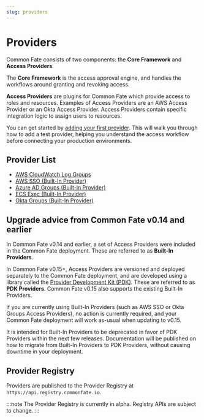 ```yaml
---
slug: providers
---
```


# Providers

Common Fate consists of two components: the **Core Framework** and **Access Providers**.

The **Core Framework** is the access approval engine, and handles the workflows around granting and revoking access.

**Access Providers** are plugins for Common Fate which provide access to roles and resources. Examples of Access Providers are an AWS Access Provider or an Okta Access Provider. Access Providers contain specific integration logic to assign users to resources.

You can get started by [adding your first provider](add-first-provider/first-provider). This will walk you through how to add a test provider, helping you understand the access workflow before connecting your production environments.

## Provider List

- [AWS CloudWatch Log Groups](https://github.com/common-fate/cf-provider-cloudwatch-log-groups)
- [AWS SSO (Built-In Provider)](built-in/aws-sso/v2/setup)
- [Azure AD Groups (Built-In Provider)](built-in/azure-ad/v1/setup)
- [ECS Exec (Built-In Provider)](built-in/ecs-exec-sso/v1-alpha1/setup)
- [Okta Groups (Built-In Provider)](built-in/okta/v1/setup)

## Upgrade advice from Common Fate v0.14 and earlier

In Common Fate v0.14 and earlier, a set of Access Providers were included in the Common Fate deployment. These are referred to as **Built-In Providers**.

In Common Fate v0.15+, Access Providers are versioned and deployed separately to the Common Fate deployment, and are developed using a library called the [Provider Development Kit (PDK)](https://github.com/common-fate/commonfate-provider-core). These are referred to as **PDK Providers**. Common Fate v0.15 also supports the existing Built-In Providers.

If you are currently using Built-In Providers (such as AWS SSO or Okta Groups Access Providers), no action is currently required, and your Common Fate deployment will work as-usual when updating to v0.15.

It is intended for Built-In Providers to be deprecated in favor of PDK Providers within the next few releases. Documentation will be published on how to migrate from Built-In Providers to PDK Providers, without causing downtime in your deployment.

## Provider Registry

Providers are published to the Provider Registry at `https://api.registry.commonfate.io`.

:::note
The Provider Registry is currently in alpha. Registry APIs are subject to change.
:::
